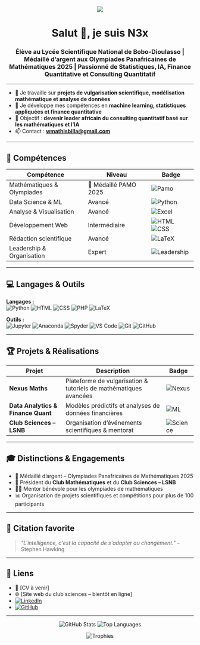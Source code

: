 <center><img src="https://avatars.githubusercontent.com/u/209634335?s=96&v=4"></center>
<h1 align="center">Salut 👋, je suis N3x</h1>
<h3 align="center">Élève au Lycée Scientifique National de Bobo-Dioulasso | Médaillé d’argent aux Olympiades Panafricaines de Mathématiques 2025 | Passionné de Statistiques, IA, Finance Quantitative et Consulting Quantitatif</h3>

---

- 🔭 Je travaille sur **projets de vulgarisation scientifique, modélisation mathématique et analyse de données**
- 🌱 Je développe mes compétences en **machine learning, statistiques appliquées et finance quantitative**
- 🎯 Objectif : **devenir leader africain du consulting quantitatif basé sur les mathématiques et l’IA**
- 📫 Contact : **wmathisbilla@gmail.com**

---

## 🧠 Compétences

| Compétence | Niveau | Badge |
|------------|--------|-------|
| Mathématiques & Olympiades | 🥈 Médaillé PAMO 2025 | ![Pamo](https://img.shields.io/badge/PAMO-2025-silver) |
| Data Science & ML | Avancé | ![Python](https://img.shields.io/badge/-Python-3776AB?style=flat&logo=python&logoColor=white) |
| Analyse & Visualisation | Avancé | ![Excel](https://img.shields.io/badge/-Excel-217346?style=flat&logo=microsoft-excel&logoColor=white) |
| Développement Web | Intermédiaire | ![HTML](https://img.shields.io/badge/-HTML5-E34F26?style=flat&logo=html5&logoColor=white) ![CSS](https://img.shields.io/badge/-CSS3-1572B6?style=flat&logo=css3&logoColor=white) |
| Rédaction scientifique | Avancé | ![LaTeX](https://img.shields.io/badge/-LaTeX-008080?style=flat&logo=latex) |
| Leadership & Organisation | Expert | ![Leadership](https://img.shields.io/badge/-Leadership-FF69B4) |

---

## 💻 Langages & Outils

**Langages :**  
![Python](https://img.shields.io/badge/-Python-3776AB?style=flat&logo=python&logoColor=white) ![HTML](https://img.shields.io/badge/-HTML5-E34F26?style=flat&logo=html5&logoColor=white) ![CSS](https://img.shields.io/badge/-CSS3-1572B6?style=flat&logo=css3&logoColor=white) ![PHP](https://img.shields.io/badge/-PHP-777BB4?style=flat&logo=php) ![LaTeX](https://img.shields.io/badge/-LaTeX-008080?style=flat&logo=latex)

**Outils :**  
![Jupyter](https://img.shields.io/badge/-Jupyter-F37626?style=flat&logo=jupyter&logoColor=white) ![Anaconda](https://img.shields.io/badge/-Anaconda-44A833?style=flat&logo=anaconda&logoColor=white) ![Spyder](https://img.shields.io/badge/-Spyder-FF0000?style=flat&logo=spyder-ide&logoColor=white) ![VS Code](https://img.shields.io/badge/-VSCode-007ACC?style=flat&logo=visual-studio-code) ![Git](https://img.shields.io/badge/-Git-F05032?style=flat&logo=git&logoColor=white) ![GitHub](https://img.shields.io/badge/-GitHub-181717?style=flat&logo=github)

---

## 🏆 Projets & Réalisations

| Projet | Description | Badge |
|--------|------------|-------|
| **Nexus Maths** | Plateforme de vulgarisation & tutoriels de mathématiques avancées | ![Nexus](https://img.shields.io/badge/Nexus_Maths-Interactive-orange) |
| **Data Analytics & Finance Quant** | Modèles prédictifs et analyses de données financières | ![ML](https://img.shields.io/badge/ML-Projects-blue) |
| **Club Sciences – LSNB** | Organisation d’événements scientifiques & mentorat | ![Science](https://img.shields.io/badge/Science-Club-success) |

---

## 🎓 Distinctions & Engagements

- 🥈 Médaillé d’argent – Olympiades Panafricaines de Mathématiques 2025  
- 📌 Président du **Club Mathématiques** et du **Club Sciences – LSNB**  
- 👨‍🏫 Mentor bénévole pour les olympiades de mathématiques  
- 📊 Organisation de projets scientifiques et compétitions pour plus de 100 participants  

---

## 💬 Citation favorite

> *"L'intelligence, c'est la capacité de s'adapter au changement."* – Stephen Hawking

---

## 🔗 Liens

- 📄 [CV à venir]  
- 🌐 [Site web du club sciences – bientôt en ligne]  
- [![LinkedIn](https://img.shields.io/badge/LinkedIn-W.F.Mathis_BILLA-blue?logo=linkedin&logoColor=white)](https://bf.linkedin.com/in/w-f-mathis-billa-21884533)  
- [![GitHub](https://img.shields.io/badge/GitHub-Portfolio-black?logo=github&logoColor=white)](https://github.com/WMathisBilla)

---

<p align="center">
  <img src="https://github-readme-stats.vercel.app/api?username=WMathisBilla&show_icons=true&theme=radical" alt="GitHub Stats" />
  <img src="https://github-readme-stats.vercel.app/api/top-langs/?username=MathisN3x&layout=compact&theme=radical" alt="Top Languages" />
</p>

<p align="center">
  <img src="https://github-profile-trophy.vercel.app/?username=MathisN3x&theme=radical&no-frame=true" alt="Trophies" />
</p>
